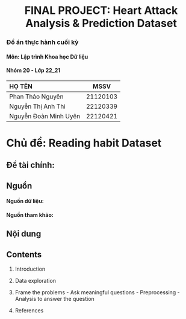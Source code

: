 # <center>FINAL PROJECT: Heart Attack Analysis & Prediction Dataset<center>

### Đồ án thực hành cuối kỳ 
#### Môn: Lập trình Khoa học Dữ liệu
#### Nhóm 20 - Lớp 22_21
| HỌ TÊN                | MSSV      |
|:------------------    |:--------: |
| Phan Thảo Nguyên  | 21120103  |
| Nguyễn Thị Anh Thi| 22120339  |
| Nguyễn Đoàn Minh Uyên  | 22120421  |

# Chủ đề: Reading habit Dataset
## Đề tài chính: 

## Nguồn
#### Nguồn dữ liệu: 

#### Nguồn tham khảo:



## Nội dung
## Contents
1. Introduction   
 
2. Data exploration   

3. Frame the problems - Ask meaningful questions - Preprocessing - Analysis to answer the question     
4. References    
